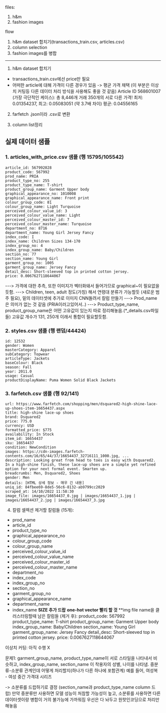 files:
1. h&m
2. fashion images

flow
1) h&m dataset 합치기(transactions_train.csv, articles.csv)
2) column selection
3) fashion images를 병합

---------------------------------------------------------------------
1. h&m dataset 합치기
- transactions_train.csv에선 price만 필요
- 어떠한 article에 대해 가격이 다른 경우가 있음 -> 평균 가격 채택 (이 부분은 이상치 커팅등 다른 데이터 처리 방식을 사용해도 좋을 것 같음)
Article ID 568601007 (가장 극단적인 케이스):
총 8,446개 거래
350개의 서로 다른 가격!
최저: 0.01354237, 최고: 0.05083051 (약 3.7배 차이)
평균: 0.04556165

2. farfetch
.json이라 .csv로 변환

3. column list정리

## 실제 데이터 샘플

### 1. articles_with_price.csv 샘플 (행 15795/105542)
```
article_id: 567992028
product_code: 567992
prod_name: PRIA
product_type_no: 255
product_type_name: T-shirt
product_group_name: Garment Upper body
graphical_appearance_no: 1010008
graphical_appearance_name: Front print
colour_group_code: 81
colour_group_name: Light Turquoise
perceived_colour_value_id: 3
perceived_colour_value_name: Light
perceived_colour_master_id: 7
perceived_colour_master_name: Turquoise
department_no: 8716
department_name: Young Girl Jersey Fancy
index_code: I
index_name: Children Sizes 134-170
index_group_no: 4
index_group_name: Baby/Children
section_no: 77
section_name: Young Girl
garment_group_no: 1005
garment_group_name: Jersey Fancy
detail_desc: Short-sleeved top in printed cotton jersey.
price: 0.0067627118644067
```
---> 가격에 대한 추측, 또한 이미지가 벡터화돼서 들어가므로 graphical~이 필요없을듯함.
---> Children, teen, adult 정도(가칭) 해서 연령대 분류가 가능할듯 (새로운 범주 필요), 밑의 데이터셋에 추가로 이미지 CNN돌려서 칼럼 만들기
---> Prod_name은 의미가 없는 것 같음 (PRIA이러고있어서..)
---> Product_type_name, product_group_name은 어떤 고유값이 있는지 따로 정리해놓음.(*_details.csv파일들) 고유값 개수가 131, 250개 이래서 통합이 필요할듯함.
### 2. styles.csv 샘플 (행 랜덤/44424)
```
id: 12532
gender: Women
masterCategory: Apparel
subCategory: Topwear
articleType: Jackets
baseColour: Black
season: Fall
year: 2011.0
usage: Casual
productDisplayName: Puma Women Solid Black Jackets
```

### 3. farfetch.csv 샘플 (행 92/141)
```
url: https://www.farfetch.com/shopping/men/dsquared2-high-shine-lace-up-shoes-item-16654437.aspx
title: high-shine lace-up shoes
brand: Dsquared2
price: 775.0
currency: USD
formatted_price: $775
availability: In Stock
item_id: 16654437
sku: 16654437
condition: NewCondition
images: https://cdn-images.farfetch-contents.com/16/65/44/37/16654437_32716111_1000.jpg, ...
description: Looking great from head to toes is easy with Dsquared2. In a high-shine finish, these lace-up shoes are a simple yet refined option for your next formal event. Smarten up.
breadcrumbs: Men, Dsquared2, Shoes
gender: Men
details: [HTML 상세 정보 - 매우 긴 내용]
uniq_id: 84fbee69-8de5-56c6-8132-ab9799cc2029
scraped_at: 14/10/2022 11:58:30
image_file: images/16654437_0.jpg | images/16654437_1.jpg | images/16654437_2.jpg | images/16654437_3.jpg
```

4. 칼럼 셀렉션
제거할 칼럼들 (15개):
  - prod_name
  - article_id
  - product_type_no
  - graphical_appearance_no
  - colour_group_code
  - colour_group_name
  - perceived_colour_value_id
  - perceived_colour_value_name
  - perceived_colour_master_id
  - perceived_colour_master_name
  - department_no
  - index_code
  - index_group_no
  - section_no
  - garment_group_no
  - graphical_appearance_name
  - department_name
  - index_name
**SIZE 추가 드랍**
**one-hot vector 빨리 할 것**
**img file name을 클러스터링할때 
  남은 칼럼들 (제거 후):
    product_code: 567992
    product_type_name: T-shirt
    product_group_name: Garment Upper body
    index_group_name: Baby/Children
    section_name: Young Girl
    garment_group_name: Jersey Fancy
    detail_desc: Short-sleeved top in printed cotton jersey.
    price: 0.0067627118644067

이상치 커팅: 아직 수행 X

문제1: garment_group_name, product_type_name이 서로 스타일을 나타내서 비슷하고, index_group_name, section_name 이 착용자의 성별, 나이를 나타냄. 
중분류-소분류 관계인데 어떻게 처리할지(하나가 다른 하나에 포함관계)
예를 들어, 여성복 - 여성 중간 가격대 시리즈

-> 소분류를 드랍하기로 결정 (section_name과 product_type_name column 드랍)
만약 중분류만 사용하면 모델 성능이 처참할 가능성이 높고, 소분류를 사용하면 다른 데이터셋이랑 병합이 거의 불가능에 가까워짐
우선은 다 놔두고 원핫인코딩으로 처리만 해놓음


